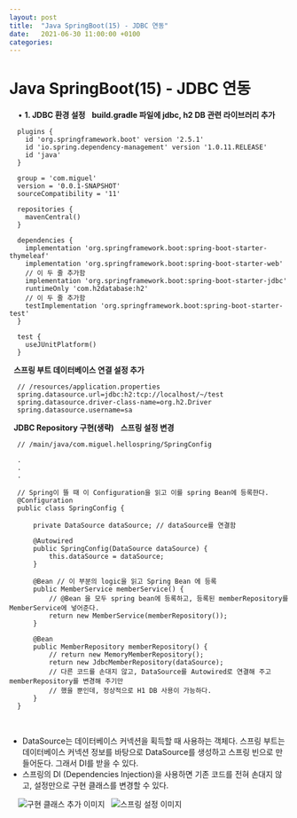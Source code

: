 ```yaml
---
layout: post
title:  "Java SpringBoot(15) - JDBC 연동"
date:   2021-06-30 11:00:00 +0100
categories:
---
```


# Java SpringBoot(15) - JDBC 연동
&nbsp;
&nbsp;
• **1. JDBC 환경 설정**
&nbsp;
**build.gradle 파일에 jdbc, h2 DB 관련 라이브러리 추가**
```
  plugins {
	id 'org.springframework.boot' version '2.5.1'
	id 'io.spring.dependency-management' version '1.0.11.RELEASE'
	id 'java'
  }

  group = 'com.miguel'
  version = '0.0.1-SNAPSHOT'
  sourceCompatibility = '11'

  repositories {
    mavenCentral()
  }

  dependencies {
    implementation 'org.springframework.boot:spring-boot-starter-thymeleaf'
    implementation 'org.springframework.boot:spring-boot-starter-web'
    // 이 두 줄 추가함
    implementation 'org.springframework.boot:spring-boot-starter-jdbc'
    runtimeOnly 'com.h2database:h2'
    // 이 두 줄 추가함
    testImplementation 'org.springframework.boot:spring-boot-starter-test'
  }

  test {
    useJUnitPlatform()
  }

```
&nbsp;
**스프링 부트 데이터베이스 연결 설정 추가**
```
  // /resources/application.properties
  spring.datasource.url=jdbc:h2:tcp://localhost/~/test
  spring.datasource.driver-class-name=org.h2.Driver
  spring.datasource.username=sa
```
&nbsp;
**JDBC Repository 구현(생략)**
&nbsp;
**스프링 설정 변경**
&nbsp;
```
  // /main/java/com.miguel.hellospring/SpringConfig
  
  .
  .
  .

  // Spring이 뜰 때 이 Configuration을 읽고 이를 spring Bean에 등록한다.
  @Configuration
  public class SpringConfig {

      private DataSource dataSource; // dataSource를 연결함

      @Autowired
      public SpringConfig(DataSource dataSource) {
          this.dataSource = dataSource;
      }

      @Bean // 이 부분의 logic을 읽고 Spring Bean 에 등록
      public MemberService memberService() {
          // @Bean 을 모두 spring bean에 등록하고, 등록된 memberRepository를 MemberService에 넣어준다.
          return new MemberService(memberRepository());
      }

      @Bean
      public MemberRepository memberRepository() {
          // return new MemoryMemberRepository();
          return new JdbcMemberRepository(dataSource);
          // 다른 코드를 손대지 않고, DataSource를 Autowired로 연결해 주고 memberRepository를 변경해 주기만
          // 했을 뿐인데, 정상적으로 H1 DB 사용이 가능하다.
      }
  }
```
&nbsp;
- DataSource는 데이터베이스 커넥션을 획득할 때 사용하는 객체다. 스프링 부트는 데이터베이스 커넥션 정보를 바탕으로 DataSource를 생성하고 스프링 빈으로 만들어둔다. 그래서 DI를 받을 수 있다.
- 스프링의 DI (Dependencies Injection)을 사용하면 기존 코드를 전혀 손대지 않고, 설정만으로 구현 클래스를 변경할 수 있다.

&nbsp;
&nbsp;
![구현 클래스 추가 이미지](../../../../assets/images/AddClass.png)
&nbsp;
![스프링 설정 이미지](../../../../assets/images/SpringConfig.png)
&nbsp;